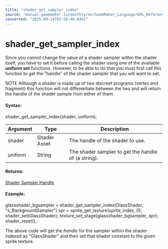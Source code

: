 ```yaml
---
title: "shader_get_sampler_index"
source: "manual.gamemaker.io/monthly/en/GameMaker_Language/GML_Reference/Asset_Management/Shaders/shader_get_sampler_index.htm"
converted: "2025-09-14T03:59:40.046Z"
---
```


# shader\_get\_sampler\_index

Since you cannot change the value of a shader sampler within the shader itself, you have to set it before calling the shader using one of the available **uniform set** functions. However, to be able to do _that_ you must first call this function to get the "handle" of the shader sampler that you will want to set.

NOTE Although a shader is made up of two discreet programs (vertex and fragment) this function will not differentiate between the two and will return the handle of the shader sample from either of them.

#### Syntax:

shader\_get\_sampler\_index(shader, uniform);

| Argument | Type | Description |
| --- | --- | --- |
| shader | Shader Asset | The handle of the shader to use. |
| uniform | String | The shader sampler to get the handle of (a string). |

#### Returns:

[Shader Sampler Handle](shader_get_sampler_index.md)

#### Example:

glassshader\_bgsampler = shader\_get\_sampler\_index(GlassShader, "s\_BackgroundSampler")
spr = sprite\_get\_texture(sprite\_index, 0);
shader\_set(GlassShader);
texture\_set\_stage(glassshader\_bgsampler, spr);
shader\_reset();

The above code will get the _handle_ for the sampler within the shader indexed as "GlassShader" and then set that shader constant to the given sprite texture.
